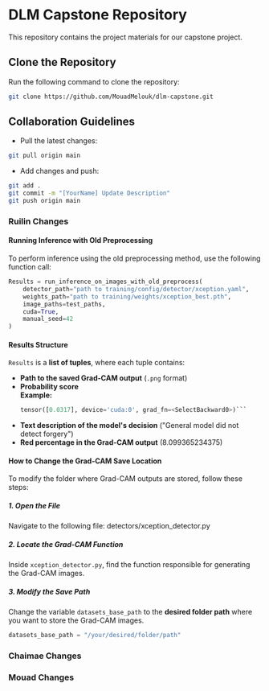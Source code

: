 # DLM Capstone Repository

This repository contains the project materials for our capstone project.

## Clone the Repository
Run the following command to clone the repository:
```bash
git clone https://github.com/MouadMelouk/dlm-capstone.git
```

## Collaboration Guidelines

- Pull the latest changes:
```bash
git pull origin main
```

- Add changes and push:
```bash
git add .
git commit -m "[YourName] Update Description"
git push origin main
```

### Ruilin Changes

#### Running Inference with Old Preprocessing

To perform inference using the old preprocessing method, use the following function call:

```python
Results = run_inference_on_images_with_old_preprocess(
    detector_path="path to training/config/detector/xception.yaml",
    weights_path="path to training/weights/xception_best.pth",
    image_paths=test_paths,
    cuda=True,
    manual_seed=42
)
```

#### **Results Structure**
`Results` is a **list of tuples**, where each tuple contains:

- **Path to the saved Grad-CAM output** (`.png` format)
- **Probability score**  
  **Example:**
  ```python
  tensor([0.0317], device='cuda:0', grad_fn=<SelectBackward0>)```
- **Text description of the model's decision** ("General model did not detect forgery")
- **Red percentage in the Grad-CAM output** (8.099365234375)



#### **How to Change the Grad-CAM Save Location**

To modify the folder where Grad-CAM outputs are stored, follow these steps:

##### **1. Open the File**
Navigate to the following file: detectors/xception_detector.py

##### **2. Locate the Grad-CAM Function**
Inside `xception_detector.py`, find the function responsible for generating the Grad-CAM images.

##### **3. Modify the Save Path**
Change the variable `datasets_base_path` to the **desired folder path** where you want to store the Grad-CAM images.

```python
datasets_base_path = "/your/desired/folder/path"
```


### Chaimae Changes



### Mouad Changes


